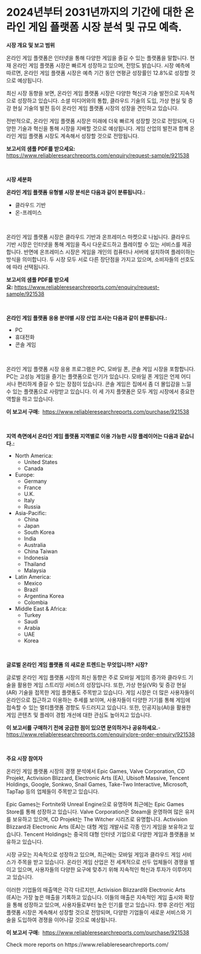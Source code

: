<p><h1>2024년부터 2031년까지의 기간에 대한 온라인 게임 플랫폼 시장 분석 및 규모 예측.</h1></p><p><strong>시장 개요 및 보고 범위</strong></p>
<p><p>온라인 게임 플랫폼은 인터넷을 통해 다양한 게임을 즐길 수 있는 플랫폼을 말합니다. 현재 온라인 게임 플랫폼 시장은 빠르게 성장하고 있으며, 전망도 밝습니다. 시장 예측에 따르면, 온라인 게임 플랫폼 시장은 예측 기간 동안 연평균 성장률인 12.8%로 성장할 것으로 예상됩니다.</p><p>최신 시장 동향을 보면, 온라인 게임 플랫폼 시장은 다양한 혁신과 기술 발전으로 지속적으로 성장하고 있습니다. 소셜 미디어와의 통합, 클라우드 기술의 도입, 가상 현실 및 증강 현실 기술의 발전 등이 온라인 게임 플랫폼 시장의 성장을 견인하고 있습니다.</p><p>전반적으로, 온라인 게임 플랫폼 시장은 미래에 더욱 빠르게 성장할 것으로 전망되며, 다양한 기술과 혁신을 통해 시장을 지배할 것으로 예상됩니다. 게임 산업의 발전과 함께 온라인 게임 플랫폼 시장도 계속해서 성장할 것으로 전망됩니다.</p></p>
<p><strong>보고서의 샘플 PDF를 받으세요:</strong> <a href="https://www.reliableresearchreports.com/enquiry/request-sample/921538">https://www.reliableresearchreports.com/enquiry/request-sample/921538</a></p>
<p>&nbsp;</p>
<p><strong>시장 세분화</strong></p>
<p><strong>온라인 게임 플랫폼 유형별 시장 분석은 다음과 같이 분류됩니다.:</strong></p>
<p><ul><li>클라우드 기반</li><li>온-프레미스</li></ul></p>
<p>&nbsp;</p>
<p><p>온라인 게임 플랫폼 시장은 클라우드 기반과 온프레미스 마켓으로 나뉩니다. 클라우드 기반 시장은 인터넷을 통해 게임을 즉시 다운로드하고 플레이할 수 있는 서비스를 제공합니다. 반면에 온프레미스 시장은 게임을 개인의 컴퓨터나 서버에 설치하여 플레이하는 방식을 의미합니다. 두 시장 모두 서로 다른 장단점을 가지고 있으며, 소비자들의 선호도에 따라 선택됩니다.</p></p>
<p><strong>보고서의 샘플 PDF를 받으세요:</strong>&nbsp;<a href="https://www.reliableresearchreports.com/enquiry/request-sample/921538">https://www.reliableresearchreports.com/enquiry/request-sample/921538</a></p>
<p>&nbsp;</p>
<p><strong> 온라인 게임 플랫폼 응용 분야별 시장 산업 조사는 다음과 같이 분류됩니다.:</strong></p>
<p><ul><li>PC</li><li>휴대전화</li><li>콘솔 게임</li></ul></p>
<p>&nbsp;</p>
<p><p>온라인 게임 플랫폼 시장 응용 프로그램은 PC, 모바일 폰, 콘솔 게임 시장을 포함합니다. PC는 고성능 게임을 즐기는 플랫폼으로 인기가 있습니다. 모바일 폰 게임은 언제 어디서나 편리하게 즐길 수 있는 장점이 있습니다. 콘솔 게임은 집에서 좀 더 몰입감을 느낄 수 있는 플랫폼으로 사랑받고 있습니다. 이 세 가지 플랫폼은 모두 게임 시장에서 중요한 역할을 하고 있습니다.</p></p>
<p><strong>이 보고서 구매:</strong>&nbsp; <a href="https://www.reliableresearchreports.com/purchase/921538">https://www.reliableresearchreports.com/purchase/921538</a></p>
<p>&nbsp;</p>
<p><strong>지역 측면에서 온라인 게임 플랫폼 지역별로 이용 가능한 시장 플레이어는 다음과 같습니다.:</strong></p>
<p><ul>
    <li>
        North America:
        <ul>
            <li>United States</li>
            <li>Canada</li>
        </ul>
    </li>
    <li>
        Europe:
        <ul>
            <li>Germany</li>
            <li>France</li>
            <li>U.K.</li>
            <li>Italy</li>
            <li>Russia</li>
        </ul>
    </li>
    <li>
        Asia-Pacific:
        <ul>
            <li>China</li>
            <li>Japan</li>
            <li>South Korea</li>
            <li>India</li>
            <li>Australia</li>
            <li>China Taiwan</li>
            <li>Indonesia</li>
            <li>Thailand</li>
            <li>Malaysia</li>
        </ul>
    </li>
    <li>
        Latin America:
        <ul>
            <li>Mexico</li>
            <li>Brazil</li>
            <li>Argentina Korea</li>
            <li>Colombia</li>
        </ul>
    </li>
    <li>
        Middle East & Africa:
        <ul>
            <li>Turkey</li>
            <li>Saudi</li>
            <li>Arabia</li>
            <li>UAE</li>
            <li>Korea</li>
        </ul>
    </li>
    </ul></p>
<p>&nbsp;</p>
<p><strong>글로벌 온라인 게임 플랫폼 의 새로운 트렌드는 무엇입니까? 시장?</strong></p>
<p><p>글로벌 온라인 게임 플랫폼 시장의 최신 동향은 주로 모바일 게임의 증가와 클라우드 기술을 활용한 게임 스트리밍 서비스의 성장입니다. 또한, 가상 현실(VR) 및 증강 현실(AR) 기술을 접목한 게임 플랫폼도 주목받고 있습니다. 게임 시장은 더 많은 사용자들이 온라인으로 접근하고 이용하는 추세를 보이며, 사용자들이 다양한 기기를 통해 게임에 접속할 수 있는 멀티플랫폼 경향도 두드러지고 있습니다. 또한, 인공지능(AI)을 활용한 게임 콘텐츠 및 플레이 경험 개선에 대한 관심도 높아지고 있습니다.</p></p>
<p><strong>이 보고서를 구매하기 전에 궁금한 점이 있으면 문의하거나 공유하세요.</strong>- <a href="https://www.reliableresearchreports.com/enquiry/pre-order-enquiry/921538">https://www.reliableresearchreports.com/enquiry/pre-order-enquiry/921538</a></p>
<p>&nbsp;</p>
<p><strong>주요 시장 참여자</strong></p>
<p><p>온라인 게임 플랫폼 시장의 경쟁 분석에서 Epic Games, Valve Corporation, CD Projekt, Activision Blizzard, Electronic Arts (EA), Ubisoft Massive, Tencent Holdings, Google, Sonkwo, Snail Games, Take-Two Interactive, Microsoft, TapTap 등의 업체들이 주목받고 있습니다. </p><p>Epic Games는 Fortnite와 Unreal Engine으로 유명하며 최근에는 Epic Games Store를 통해 성장하고 있습니다. Valve Corporation은 Steam을 운영하여 많은 유저를 보유하고 있으며, CD Projekt는 The Witcher 시리즈로 유명합니다. Activision Blizzard과 Electronic Arts (EA)는 대형 게임 개발사로 각종 인기 게임을 보유하고 있습니다. Tencent Holdings는 중국의 대형 인터넷 기업으로 다양한 게임과 플랫폼을 보유하고 있습니다. </p><p>시장 규모는 지속적으로 성장하고 있으며, 최근에는 모바일 게임과 클라우드 게임 서비스가 주목을 받고 있습니다. 온라인 게임 산업은 전 세계적으로 선두 업체들이 경쟁을 벌이고 있으며, 사용자들의 다양한 요구에 맞추기 위해 지속적인 혁신과 투자가 이루어지고 있습니다. </p><p>이러한 기업들의 매출액은 각각 다르지만, Activision Blizzard와 Electronic Arts (EA)는 가장 높은 매출을 기록하고 있습니다. 이들의 매출은 지속적인 게임 출시와 확장을 통해 성장하고 있으며, 사용자들로부터 높은 인기를 얻고 있습니다. 향후 온라인 게임 플랫폼 시장은 계속해서 성장할 것으로 전망되며, 다양한 기업들이 새로운 서비스와 기술을 도입하여 경쟁을 이어나갈 것으로 예상됩니다.</p></p>
<p><strong>이 보고서 구매:</strong>&nbsp;&nbsp;<a href="https://www.reliableresearchreports.com/purchase/921538">https://www.reliableresearchreports.com/purchase/921538</a></p>
<p>Check more reports on https://www.reliableresearchreports.com/</p>
